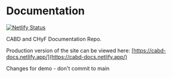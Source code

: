 # Documentation

[![Netlify Status](https://api.netlify.com/api/v1/badges/1dc2e75e-a578-4af9-a254-c98cb57a52b0/deploy-status)](https://app.netlify.com/sites/cabd-docs/deploys)

CABD and CHyF Documentation Repo.

Production version of the site can be viewed here: [https://cabd-docs.netlify.app/](https://cabd-docs.netlify.app/)

Changes for demo - don't commit to main